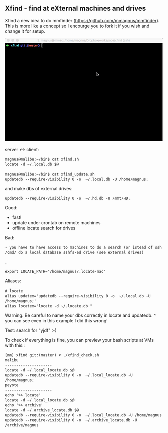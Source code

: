 Xfind - find at eXternal machines and drives
-------------------------------------------------------------------------------

Xfind a new idea to do mmfinder (https://github.com/mmagnus/mmfinder). This is more like a concept so I encourge you to fork it if you wish and change it for setup.

![](doc/demo.gif)

server <-> client:

    magnus@malibu:~/bin$ cat xfind.sh
    locate -d ~/.local.db $@

    magnus@malibu:~/bin$ cat xfind_update.sh
    updatedb --require-visibility 0 -o  ~/.local.db -U /home/magnus;

and make dbs of external drives:

    updatedb --require-visibility 0 -o  ~/.hd.db -U /mmt/HD;

Good:

- fast!
- update under crontab on remote machines
- offline locate search for drives

Bad:

	- you have to have access to machines to do a search (or istead of ssh /cmd/ do a local database sshfs-ed drive (see external drives) 

..

    export LOCATE_PATH="/home/magnus/.locate-mac"

Aliases:

    # locate
    alias updatex='updatedb --require-visibility 0 -o  ~/.local.db -U /home/magnus;'
    alias locatex="locate -d ~/.locate.db " 

Warning. Be careful to name your dbs correctly in locate and updatedb. ^ you can see even in this example I did this wrong!

Test: search for "yjdf" :-)

To check if everything is fine, you can preview your bash scripts at VMs with this::

	[mm] xfind git:(master) ✗ ./xfind_check.sh
	malibu
	---------------------
	locate -d ~/.local_locate.db $@
	updatedb --require-visibility 0 -o  ~/.local_locate.db -U /home/magnus;
	peyote
	---------------------
	echo '>> locate'
	locate -d ~/.local_locate.db $@
	echo '>> archive'
	locate -d ~/.archive_locate.db $@
	updatedb --require-visibility 0 -o  ~/.local_locate.db -U /home/magnus
	updatedb --require-visibility 0 -o  ~/.archive_locate.db -U /archive/magnus
